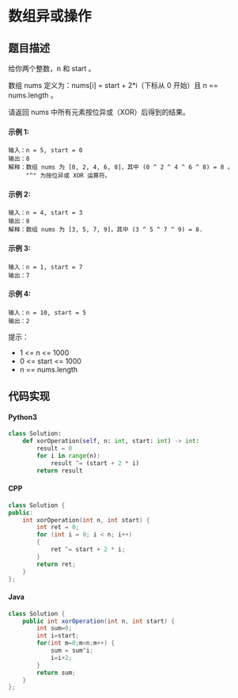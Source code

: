# 数组异或操作

## 题目描述
给你两个整数，n 和 start 。

数组 nums 定义为：nums[i] = start + 2*i（下标从 0 开始）且 n == nums.length 。

请返回 nums 中所有元素按位异或（XOR）后得到的结果。

#### 示例 1:
```
输入：n = 5, start = 0
输出：8
解释：数组 nums 为 [0, 2, 4, 6, 8]，其中 (0 ^ 2 ^ 4 ^ 6 ^ 8) = 8 。
     "^" 为按位异或 XOR 运算符。
```
#### 示例 2:
```
输入：n = 4, start = 3
输出：8
解释：数组 nums 为 [3, 5, 7, 9]，其中 (3 ^ 5 ^ 7 ^ 9) = 8.
```
#### 示例 3:
```
输入：n = 1, start = 7
输出：7
```
#### 示例 4:
```
输入：n = 10, start = 5
输出：2
```
提示：

- 1 <= n <= 1000
- 0 <= start <= 1000
- n == nums.length

## 代码实现
#### Python3
```python
class Solution:
    def xorOperation(self, n: int, start: int) -> int:
        result = 0
        for i in range(n):
            result ^= (start + 2 * i)
        return result
```
#### CPP
```C++
class Solution {
public:
    int xorOperation(int n, int start) {
        int ret = 0;
        for (int i = 0; i < n; i++)
        {
            ret ^= start + 2 * i;
        }
        return ret;
    }
};
```
#### Java
```Java
class Solution {
    public int xorOperation(int n, int start) {
        int sum=0;
		int i=start;
		for(int m=0;m<n;m++) {
			sum = sum^i;
			i=i+2;
		}
		return sum;
    }
};
```